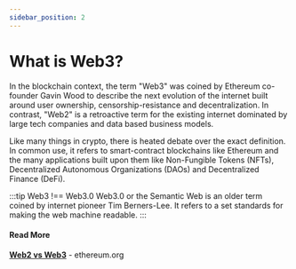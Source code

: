 ```yaml
---
sidebar_position: 2
---
```


# What is Web3?

In the blockchain context, the term "Web3" was coined by Ethereum co-founder Gavin Wood to describe the next evolution of the internet built around user ownership, censorship-resistance and decentralization. In contrast, "Web2" is a retroactive term for the existing internet dominated by large tech companies and data based business models.

Like many things in crypto, there is heated debate over the exact definition. In common use, it refers to smart-contract blockchains like Ethereum and the many applications built upon them like Non-Fungible Tokens (NFTs), Decentralized Autonomous Organizations (DAOs) and Decentralized Finance (DeFi).

:::tip Web3 !== Web3.0
Web3.0 or the Semantic Web is an older term coined by internet pioneer Tim Berners-Lee. It refers to a set standards for making the web machine readable.
:::

#### Read More

**[Web2 vs Web3](https://docusaurus.new)** - ethereum.org
